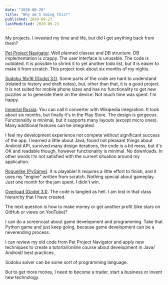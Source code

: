 ```yaml
---
date: "2020-08-28"
title: "Why am I doing this?"
published: 2020-09-23
lastModified: 2020-09-23
---
```


My projects. I invested my time and life, but did I get anything back from them?

[Pet Project Navigator](/projects/pet-project-navigator). Well planned classes and DB structure. DB implementation is crappy. The user interface is unusable. The code is outdated. It is possible to shrink it to yet another todo list, but it is easier to make it from scratch. This project took about six months of my nights.

[Sudoku 16x16 (Godot 3.1)](/gamedev/sudoku-16x16). Some parts of the code are hard to understand (related to history and draft notes), but, other than that, it is a good project. It is not suited for mobile phone sizes and has no functionality to get new puzzles or to generate them on the device. Not much time was spent. I'm happy.

[Imperial Russia](/projects/imperial-russia). You can call it converter with Wikipedia integration. It took about six months, but finally it's in the Play Store. The design is gorgeous. Functionality is minimal, but it supports many layouts (except micro ones). Many additional features can be integrated. 

I feel my development experience not compete without significant success of the app. I learned a little about Java, found not pleasant things about Android API, survived many design iterations, the code is a bit mess, but it's OK and readable though, however functionality is minimal. No downloads. In other words I’m not satisfied with the current situation around my application. 

[Roguelike (PyGame)](/gamedev/pyroguelike). It is playable! It requires a little effort to finish, and it uses my "engine" written from scratch. Nothing special about gameplay. Just one month for the jam spent. I didn't win.

[Overload (Godot 3.1)](/gamedev/overload-godot). The code is tangled as hell. I am lost in that class hierarchy that I have created. 

The next question is how to make money or get another profit (like stars on GitHub or views on YouTube)?

I can do a screencast about game development and programming. Take that Python game and just keep going, because game development can be a neverending process. 

I can review my old code from Pet Project Navigator and apply new techniques to create a tutorial/online course about development in Java/ Android/ best practices.

Sudoku solver can be some sort of programming language.

But to get more money, I need to become a trader, start a business or invent new technology.
